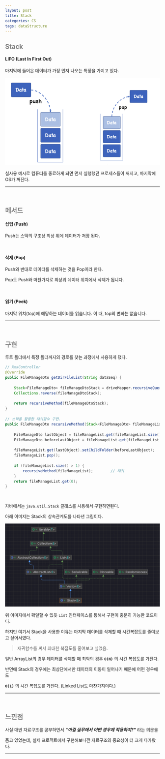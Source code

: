 ```yaml
---
layout: post
title: Stack
categories: CS
tags: dataStructure
---
```


## <span style="color:gray">Stack</span>

#### LIFO (Last In First Out)

마지막에 들어온 데이터가 가정 먼저 나오는 특징을 가지고 있다.

<img src="/assets/img/spring/dataStructure/stack1.png">

실사용 예시로 컴퓨터를 종료하게 되면 먼저 실행했던 프로세스들이 꺼지고, 마지막에 OS가 꺼진다.

---

<br>

## <span style="color:gray">메서드</span>

#### **삽입 (Push)** 

Push는 스택의 구조상 최상 위에 데이터가 저장 된다.

<br>

#### **삭제 (Pop)**

Push와 반대로 데이터를 삭제하는 것을 Pop이라 한다. 

Pop도 Push와 마찬가지로 최상위 데이터 위치에서 삭제가 됩니다.

<br>

#### **읽기 (Peek)**

마지막 위치(top)에 해당하는 데이터를 읽습니다. 이 때, top의 변화는 없습니다.

---

<br>

## <span style="color:gray">구현</span>

루트 폴더에서 특정 폴더까지의 경로를 찾는 과정에서 사용하게 됐다.

```java
// XxxController
@Override
public FileManageDto getDirFileList(String dataSeq) {

    Stack<FileManageDto> fileManageDtoStack = driveMapper.recursiveQuery(dataSeq);
    Collections.reverse(fileManageDtoStack);

    return recursiveMethod(fileManageDtoStack);
}

// 스택을 활용한 재귀함수 구현.
public FileManageDto recursiveMethod(Stack<FileManageDto> fileManageList) {

    FileManageDto lastObject = fileManageList.get(fileManageList.size() - 1);
    FileManageDto beforeLastObject = fileManageList.get(fileManageList.size() - 2);

    fileManageList.get(lastObject).setChildFolder(beforeLastObject);
    fileManageList.pop();

    if (fileManageList.size() > 1) {
        recursiveMethod(fileManageList);        // 재귀
    }
    return fileManageList.get(0);
}
```

<br>

자바에서는 `java.util.Stack` 클래스를 사용해서 구현하면된다.

아래 이미지는 Stack의 상속관계도를 나타낸 그림이다.

<img src="/assets/img/spring/dataStructure/stack2.png">


위 이미지에서 확일할 수 있듯 `List` 인터페이스를 통해서 구현이 충분히 가능한 코드이다.

하지만 여기서 Stack을 사용한 이유는 마지막 데이터를 삭제할 때 시간복잡도를 줄여보고 싶어서였다. 

> 재귀함수를 써서 최대한 복잡도를 줄여보고 싶었음.

일반 ArrayList의 경우 데이터를 삭제할 때 최악의 경우 **`O(N)`** 의 시간 복잡도를 가진다.

반면에 Stack의 경우에는 최상단에서만 데이터의 이동이 일어나기 때문에 어떤 경우에도 

**`O(1)`** 의 시간 복잡도를 가진다. (Linked List도 마찬가지이다.)

---

<br>

## <span style="color:gray">느낀점</span>

사실 매번 자료구조를 공부하면서 ***"이걸 실무에서 어떤 경우에 적용하지?"*** 라는 의문을 

품고 있었는데, 실제 프로젝트에서 구현해보니깐 자료구조의 중요성이 더 크게 다가왔다.

---